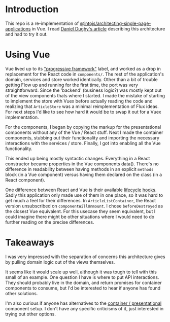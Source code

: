 # Introduction

This repo is a re-implementation of [@intojs/architecting-single-page-applications](https://github.com/intojs/architecting-single-page-applications) in Vue.
I read [Daniel Dughy's article](https://hackernoon.com/architecting-single-page-applications-b842ea633c2e) describing this architecture and had to try it out.

# Using Vue

Vue lived up to its ["progressive framework"]() label, and worked as a drop in replacement for the React code in `components/`.
The rest of the application's domain, services and store worked identically.
Other than a bit of trouble getting Flow up and running for the first time, the port was very straightforward.
Since the 'backend' (business logic?) was mostly kept out of the view components thats where I started.
I made the mistake of starting to implement the store with Vuex before actually reading the code and realizing that `ArticleStore` was a minimal reimplementation of Flux ideas.
For next steps I'd like to see how hard it would be to swap it out for a Vuex implementation.

For the components, I began by copying the markup for the presentational components without any of the Vue / React stuff.
Next I made the container components, stubbing out their functionality and importing the necessary interactions with the services / store.
Finally, I got into enabling all the Vue functionality.

This ended up being mostly syntactic changes.
Everything in a React constructor became properties in the Vue components data().
There's no difference in readability between having methods in an explicit `methods` block (in a Vue component) versus having them declared on the class (in a React component).

One difference between React and Vue is their available [lifecycle](https://reactjs.org/docs/react-component.html#the-component-lifecycle) [hooks](https://vuejs.org/v2/guide/instance.html#Instance-Lifecycle-Hooks).
Sadly this application only made use of them in one place, so it was hard to get much a feel for their differences.
In `ArticleListContainer`, the React version unsubscribed on `componentWillUnmount`.
I chose `beforeDestroyed` as the closest Vue equivalent.
For this usecase they seem equivalent, but I could imagine there might be other situations where I would need to do further reading on the precise differences.

# Takeaways

I was very impressed with the separation of concerns this architecture gives by pulling domain logic out of the views themselves.

It seems like it would scale up well, although it was tough to tell with this small of an example.
One question I have is where to put API interactions.
They should probably live in the domain, and return promises for container components to consume, but I'd be interested to hear if anyone has found other solutions.

I'm also curious if anyone has alternatives to the [container / presentational](https://medium.com/@dan_abramov/smart-and-dumb-components-7ca2f9a7c7d0) component setup.
I don't have any specific criticisms of it, just interested in trying out other options.
